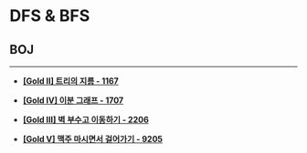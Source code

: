 # DFS & BFS

## BOJ

<hr>

- __[[Gold II] 트리의 지름 - 1167](./1167. 트리의 지름/)__

- __[[Gold IV] 이분 그래프 - 1707](./1707. 이분 그래프/)__

- __[[Gold III] 벽 부수고 이동하기 - 2206](./2206. 벽 부수고 이동하기/)__

- __[[Gold V] 맥주 마시면서 걸어가기 - 9205](./9205. 맥주 마시면서 걸어가기/)__
